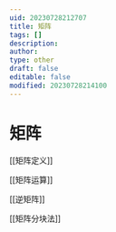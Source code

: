 ```yaml
---
uid: 20230728212707
title: 矩阵
tags: []
description: 
author: 
type: other
draft: false
editable: false
modified: 20230728214100
---
```


# 矩阵

[[矩阵定义]]

[[矩阵运算]]

[[逆矩阵]]

[[矩阵分块法]]
